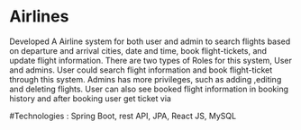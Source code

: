 
# Airlines
Developed A Airline system for both user and admin to search flights based on departure and arrival cities, date and time, book flight-tickets, and update flight information. There are two types of Roles for this system, User and admins. User could search flight information and book flight-ticket through this system. Admins  has more privileges, such as adding ,editing and deleting flights. User can also see booked flight information in booking history and after booking user get ticket via 

#Technologies : Spring Boot, rest API, JPA, React JS, MySQL
